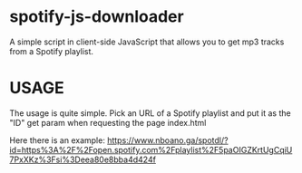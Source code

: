 # spotify-js-downloader
A simple script in client-side JavaScript that allows you to get mp3 tracks from a Spotify playlist.

# USAGE
The usage is quite simple. Pick an URL of a Spotify playlist and put it as the "ID" get param when requesting the page index.html

Here there is an example: https://www.nboano.ga/spotdl/?id=https%3A%2F%2Fopen.spotify.com%2Fplaylist%2F5paOIGZKrtUgCqiU7PxXKz%3Fsi%3Deea80e8bba4d424f
